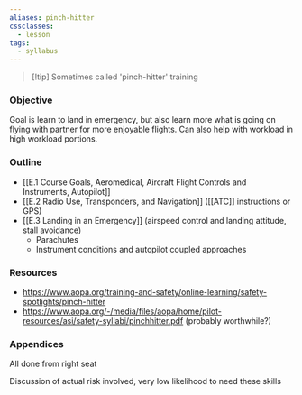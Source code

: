 ```yaml
---
aliases: pinch-hitter
cssclasses:
  - lesson
tags:
  - syllabus
---
```


> [!tip] Sometimes called 'pinch-hitter' training

### Objective
Goal is learn to land in emergency, but also learn more what is going on flying with partner for more enjoyable flights. Can also help with workload in high workload portions.

### Outline
- [[E.1 Course Goals, Aeromedical, Aircraft Flight Controls and Instruments, Autopilot]]
- [[E.2 Radio Use, Transponders, and Navigation]] ([[ATC]] instructions or GPS)
- [[E.3 Landing in an Emergency]] (airspeed control and landing attitude, stall avoidance)
	- Parachutes
	- Instrument conditions  and autopilot coupled approaches

### Resources
- https://www.aopa.org/training-and-safety/online-learning/safety-spotlights/pinch-hitter
- https://www.aopa.org/-/media/files/aopa/home/pilot-resources/asi/safety-syllabi/pinchhitter.pdf (probably worthwhile?)

### Appendices




All done from right seat


Discussion of actual risk involved, very low likelihood to need these skills


